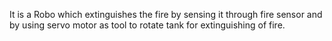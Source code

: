 It is a Robo which extinguishes the fire by sensing it through fire sensor and by using servo motor as tool to rotate tank for extinguishing of fire.
